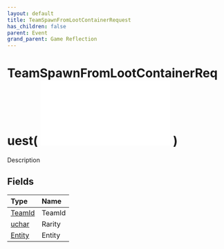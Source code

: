 ```yaml
---
layout: default
title: TeamSpawnFromLootContainerRequest
has_children: false
parent: Event
grand_parent: Game Reflection
---
```

# TeamSpawnFromLootContainerRequest( ![ EntityEventBase ](/game-reflection/events/entity_event_base.md) )
Description 

## Fields
| Type | Name |
|:-------------|:--------------|
| [TeamId](/game-reflection/classes/team_id.md) | TeamId |
| [uchar](/game-reflection/enums/uchar.md) | Rarity |
| [Entity](/game-reflection/classes/entity.md) | Entity |
